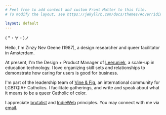 ```yaml
---
# Feel free to add content and custom Front Matter to this file.
# To modify the layout, see https://jekyllrb.com/docs/themes/#overriding-theme-defaults

layout: default
---
```

( *・∀・)ノ

Hello, I'm <span>Zinzy Nev Geene</span> (1987), a design researcher and queer facilitator in Amsterdam.

At present, I'm the Design + Product Manager of <a href="https://www.leeruniek.nl" target="_blank" rel="noopener noreferrer">Leeruniek</a>, a scale-up in education technology. I love organizing skill sets and relationships to demonstrate how caring for users is good for business.

I'm part of the leadership team of <a href="https://www.vineandfig.co" target="_blank" rel="noopener noreferrer">Vine & Fig</a>, an international community for LGBTQIA+ Catholics. I facilitate gatherings, and write and speak about what it means to be a queer Catholic of color.

I appreciate <a href="https://brutalistwebsites.com/" target="_blank" rel="noopener noreferrer">brutalist</a> and <a href="https://indieweb.org/" target="_blank" rel="noopener noreferrer">IndieWeb</a> principles. You may connect with me via <a href="mailto:zinzy@pm.me" rel="me">email</a>. 
       
